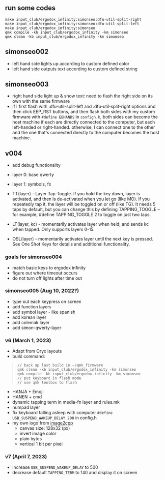 ## run some codes
```
make input_club/ergodox_infinity:simonseo:dfu-util-split-right
make input_club/ergodox_infinity:simonseo:dfu-util-split-left
make input_club/ergodox_infinity:simonseo
qmk compile -kb input_club/ergodox_infinity -km simonseo
qmk clean -kb input_club/ergodox_infinity -km simonseo
```


## simonseo002
- left hand side lights up according to custom defined color
- left hand side outputs text according to custom defined string

## simonseo003
- right hand side light up & show text: need to flash the right side on its own with the same firmware
- if I first flash with :dfu-util-split-left and :dfu-util-split-right options and then click EEP_RST buttons, and then flash both sides with my custom firmware with `#define EEHANDS` in `configh.h`, both sides can become the host machine if each are directly connected to the computer, but each left-handed or right-handed. otherwise, I can connect one to the other and the one that's connected directly to the computer becomes the host machine.

## v004
- add debug functionality
- layer 0: base qwerty
- layer 1: symbols, fx

- TT(layer) - Layer Tap-Toggle. If you hold the key down, layer is activated, and then is de-activated when you let go (like MO). If you repeatedly tap it, the layer will be toggled on or off (like TG). It needs 5 taps by default, but you can change this by defining TAPPING_TOGGLE – for example, #define TAPPING_TOGGLE 2 to toggle on just two taps.
- LT(layer, kc) - momentarily activates layer when held, and sends kc when tapped. Only supports layers 0-15.
- OSL(layer) - momentarily activates layer until the next key is pressed. See One Shot Keys for details and additional functionality.


### goals for simonseo004
- match basic keys to ergodox infinity
- figure out where timeout occurs
- do not turn off lights after time out


### simonseo005 (Aug 10, 2022?)
- type out each keypress on screen
- add function layers
- add symbol layer - like spanish 
- add korean layer
- add colemak layer
- add simon-qwerty-layer

### v6 (March 1, 2023)
- Adapt from Oryx layouts
- build command:
> ```
> // back up last build in ~/qmk_firmware
> qmk clean -kb input_club/ergodox_infinity -km simonseo
> qmk compile -kb input_club/ergodox_infinity -km simonseo
> // put keyboard in flash mode
> // use qmk toolbox to flash
> ```
- HANJA + Emoji 
- HANEN + cmd
- dynamic tapping term in media-fn layer and rules.mk
- numpad layer
- fix keyboard falling asleep with computer `#define USB_SUSPEND_WAKEUP_DELAY 200` in config.h
- my own logo from [image2cpp](https://javl.github.io/image2cpp/)
    - canvas size: 128x32 (px)
    - invert image color
    - plain bytes
    - vertical 1 bit per pixel

### v7 (April 7, 2023)
- increase `USB_SUSPEND_WAKEUP_DELAY` to 500
- decrease default `TAPPING_TERM` to 140 and display it on screen